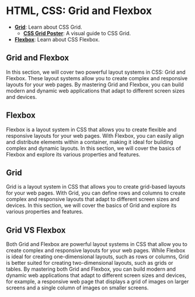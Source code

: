 # HTML, CSS: Grid and Flexbox

- [**Grid**](/Stage-6/Grid.md): Learn about CSS Grid.
    - [**CSS Grid Poster**](resources/css-grid-poster.png): A visual guide to CSS Grid.
- [**Flexbox**](/Stage-6/Flexbox.md): Learn about CSS Flexbox.

## Grid and Flexbox

In this section, we will cover two powerful layout systems in CSS: Grid and Flexbox. These layout systems allow you to create complex and responsive layouts for your web pages. By mastering Grid and Flexbox, you can build modern and dynamic web applications that adapt to different screen sizes and devices.

## Flexbox 
Flexbox is a layout system in CSS that allows you to create flexible and responsive layouts for your web pages. With Flexbox, you can easily align and distribute elements within a container, making it ideal for building complex and dynamic layouts. In this section, we will cover the basics of Flexbox and explore its various properties and features.

## Grid
Grid is a layout system in CSS that allows you to create grid-based layouts for your web pages. With Grid, you can define rows and columns to create complex and responsive layouts that adapt to different screen sizes and devices. In this section, we will cover the basics of Grid and explore its various properties and features.

## Grid VS Flexbox
Both Grid and Flexbox are powerful layout systems in CSS that allow you to create complex and responsive layouts for your web pages. While Flexbox is ideal for creating one-dimensional layouts, such as rows or columns, Grid is better suited for creating two-dimensional layouts, such as grids or tables. By mastering both Grid and Flexbox, you can build modern and dynamic web applications that adapt to different screen sizes and devices, for example, a responsive web page that displays a grid of images on larger screens and a single column of images on smaller screens. 
